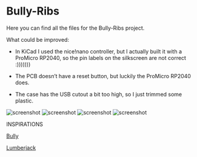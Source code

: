 # Bully-Ribs

Here you can find all the files for the Bully-Ribs project.

What could be improved:

- In KiCad I used the nice!nano controller, but I actually built it with a ProMicro RP2040, so the pin labels on the silkscreen are not correct :)))))))

- The PCB doesn’t have a reset button, but luckily the ProMicro RP2040 does.

- The case has the USB cutout a bit too high, so I just trimmed some plastic.

![screenshot](PHOTOS/bullyribs1.jpg)
![screenshot](PHOTOS/bullyribs2.jpg)
![screenshot](PHOTOS/bullyribs3.jpg)
![screenshot](PHOTOS/bullyribs4.jpg)





INSPIRATIONS

[Bully](https://github.com/zhol0777/bully-files)

[Lumberjack](https://github.com/peej/lumberjack-keyboard)

